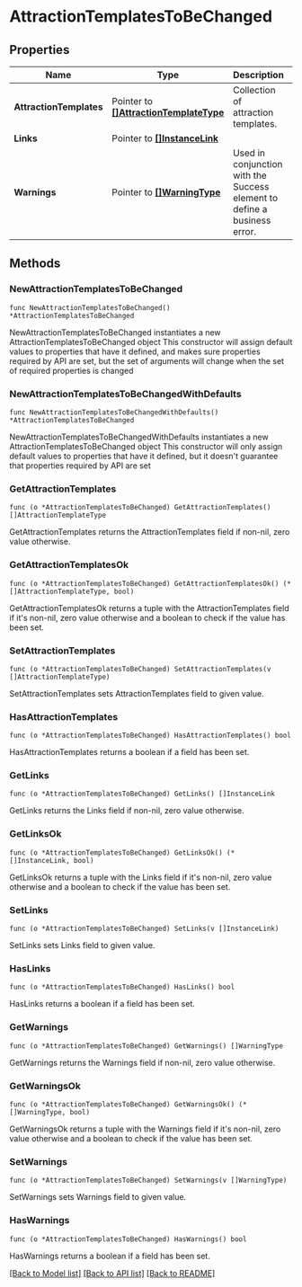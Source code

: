 # AttractionTemplatesToBeChanged

## Properties

Name | Type | Description | Notes
------------ | ------------- | ------------- | -------------
**AttractionTemplates** | Pointer to [**[]AttractionTemplateType**](AttractionTemplateType.md) | Collection of attraction templates. | [optional] 
**Links** | Pointer to [**[]InstanceLink**](InstanceLink.md) |  | [optional] 
**Warnings** | Pointer to [**[]WarningType**](WarningType.md) | Used in conjunction with the Success element to define a business error. | [optional] 

## Methods

### NewAttractionTemplatesToBeChanged

`func NewAttractionTemplatesToBeChanged() *AttractionTemplatesToBeChanged`

NewAttractionTemplatesToBeChanged instantiates a new AttractionTemplatesToBeChanged object
This constructor will assign default values to properties that have it defined,
and makes sure properties required by API are set, but the set of arguments
will change when the set of required properties is changed

### NewAttractionTemplatesToBeChangedWithDefaults

`func NewAttractionTemplatesToBeChangedWithDefaults() *AttractionTemplatesToBeChanged`

NewAttractionTemplatesToBeChangedWithDefaults instantiates a new AttractionTemplatesToBeChanged object
This constructor will only assign default values to properties that have it defined,
but it doesn't guarantee that properties required by API are set

### GetAttractionTemplates

`func (o *AttractionTemplatesToBeChanged) GetAttractionTemplates() []AttractionTemplateType`

GetAttractionTemplates returns the AttractionTemplates field if non-nil, zero value otherwise.

### GetAttractionTemplatesOk

`func (o *AttractionTemplatesToBeChanged) GetAttractionTemplatesOk() (*[]AttractionTemplateType, bool)`

GetAttractionTemplatesOk returns a tuple with the AttractionTemplates field if it's non-nil, zero value otherwise
and a boolean to check if the value has been set.

### SetAttractionTemplates

`func (o *AttractionTemplatesToBeChanged) SetAttractionTemplates(v []AttractionTemplateType)`

SetAttractionTemplates sets AttractionTemplates field to given value.

### HasAttractionTemplates

`func (o *AttractionTemplatesToBeChanged) HasAttractionTemplates() bool`

HasAttractionTemplates returns a boolean if a field has been set.

### GetLinks

`func (o *AttractionTemplatesToBeChanged) GetLinks() []InstanceLink`

GetLinks returns the Links field if non-nil, zero value otherwise.

### GetLinksOk

`func (o *AttractionTemplatesToBeChanged) GetLinksOk() (*[]InstanceLink, bool)`

GetLinksOk returns a tuple with the Links field if it's non-nil, zero value otherwise
and a boolean to check if the value has been set.

### SetLinks

`func (o *AttractionTemplatesToBeChanged) SetLinks(v []InstanceLink)`

SetLinks sets Links field to given value.

### HasLinks

`func (o *AttractionTemplatesToBeChanged) HasLinks() bool`

HasLinks returns a boolean if a field has been set.

### GetWarnings

`func (o *AttractionTemplatesToBeChanged) GetWarnings() []WarningType`

GetWarnings returns the Warnings field if non-nil, zero value otherwise.

### GetWarningsOk

`func (o *AttractionTemplatesToBeChanged) GetWarningsOk() (*[]WarningType, bool)`

GetWarningsOk returns a tuple with the Warnings field if it's non-nil, zero value otherwise
and a boolean to check if the value has been set.

### SetWarnings

`func (o *AttractionTemplatesToBeChanged) SetWarnings(v []WarningType)`

SetWarnings sets Warnings field to given value.

### HasWarnings

`func (o *AttractionTemplatesToBeChanged) HasWarnings() bool`

HasWarnings returns a boolean if a field has been set.


[[Back to Model list]](../README.md#documentation-for-models) [[Back to API list]](../README.md#documentation-for-api-endpoints) [[Back to README]](../README.md)


